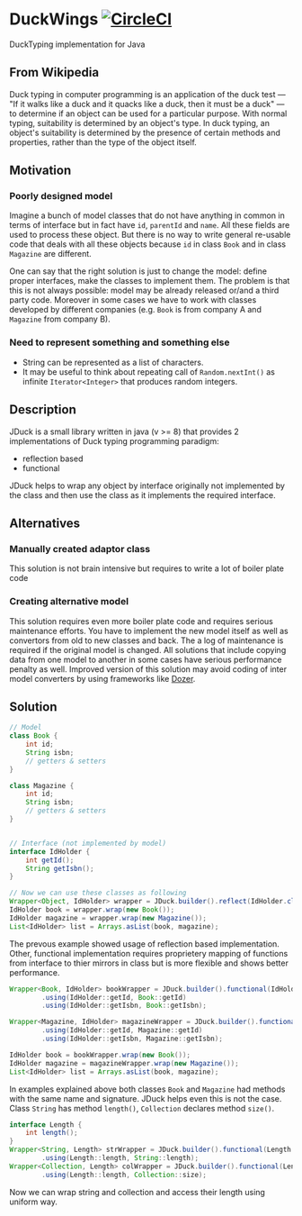 # DuckWings [![CircleCI](https://circleci.com/gh/alexradzin/duckwings.svg?style=svg)](https://circleci.com/gh/alexradzin/duckwings)
DuckTyping implementation for Java

## From Wikipedia
Duck typing in computer programming is an application of the duck test — 
"If it walks like a duck and it quacks like a duck, then it must be a duck" — 
to determine if an object can be used for a particular purpose. 
With normal typing, suitability is determined by an object's type. 
In duck typing, an object's suitability is determined by the presence of certain methods and properties, rather than the type of the object itself.

## Motivation
### Poorly designed model
Imagine a bunch of model classes that do not have anything in common in terms of interface but in fact have `id`, `parentId` and `name`. 
All these fields are used to process these object. But there is no way to write general re-usable code that deals with 
all these objects because `id` in class `Book` and in class `Magazine` are different.

One can say that the right solution is just to change the model: define proper interfaces, make the classes to implement them. 
The problem is that this is not always possible: model may be already released or/and a third party code. Moreover in some cases 
we have to work with classes developed by different companies (e.g. `Book` is from company A and `Magazine` from company B). 

### Need to represent something and something else
  * String can be represented as a list of characters.
  * It may be useful to think about repeating call of `Random.nextInt()` as infinite `Iterator<Integer>` that produces random integers.

## Description
JDuck is a small library written in java (v >= 8) that provides 2 implementations of Duck typing programming paradigm:
  * reflection based
  * functional

JDuck helps to wrap any object by interface originally not implemented by the class and then use the class as it implements the required interface. 

## Alternatives

### Manually created adaptor class
This solution is not brain intensive but requires to write a lot of boiler plate code

### Creating alternative model
This solution requires even more boiler plate code and requires serious maintenance efforts. You have to implement the new model
itself as well as convertors from old to new classes and back. The a log of maintenance is required if the original model is changed.
All solutions that include copying data from one model to another in some cases have serious performance penalty as well. 
Improved version of this solution may avoid coding of inter model converters by using frameworks like [Dozer](https://github.com/DozerMapper/dozer).

## Solution

```java
// Model
class Book {
    int id;
    String isbn;
    // getters & setters
}

class Magazine {
    int id;
    String isbn;
    // getters & setters
}


// Interface (not implemented by model)
interface IdHolder {
    int getId();
    String getIsbn();
}

// Now we can use these classes as following
Wrapper<Object, IdHolder> wrapper = JDuck.builder().reflect(IdHolder.class);
IdHolder book = wrapper.wrap(new Book());
IdHolder magazine = wrapper.wrap(new Magazine());
List<IdHolder> list = Arrays.asList(book, magazine);
```

The prevous example showed usage of reflection based implementation. Other, functional implementation requires proprietery mapping
of functions from interface to thier mirrors in class but is more flexible and shows better performance.

```java
Wrapper<Book, IdHolder> bookWrapper = JDuck.builder().functional(IdHolder.class, Book.class)
        .using(IdHolder::getId, Book::getId)
        .using(IdHolder::getIsbn, Book::getIsbn);

Wrapper<Magazine, IdHolder> magazineWrapper = JDuck.builder().functional(IdHolder.class, Magazine.class)
        .using(IdHolder::getId, Magazine::getId)
        .using(IdHolder::getIsbn, Magazine::getIsbn);

IdHolder book = bookWrapper.wrap(new Book());
IdHolder magazine = magazineWrapper.wrap(new Magazine());
List<IdHolder> list = Arrays.asList(book, magazine);
```

In examples explained above both classes `Book` and `Magazine` had methods with the same name and signature. JDuck helps even this is not the case. Class `String` has method `length()`, `Collection` declares method `size()`. 

```java
interface Length {
    int length();
}
Wrapper<String, Length> strWrapper = JDuck.builder().functional(Length.class, String.class)
        .using(Length::length, String::length);
Wrapper<Collection, Length> colWrapper = JDuck.builder().functional(Length.class, Collection.class)
        .using(Length::length, Collection::size);
```
Now we can wrap string and collection and access their length using uniform way. 
